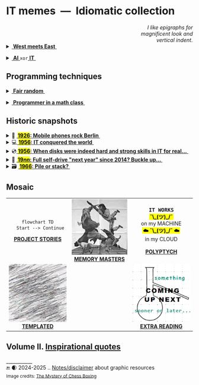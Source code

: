 #  IT memes&nbsp;&nbsp;&mdash;&nbsp;&nbsp;Idiomatic collection

<div dir="rtl"><i>I like epigraphs for<br/>magnificent look and<br>.vertical indent</i></div>

<details><summary><ins>&nbsp;<b>West meets East</b>&nbsp;</ins></summary>
&nbsp;
  
![Mobilis in Mobili](https://img.shields.io/badge/Mobilis-in_Mobili-blue)

[![If to learn is to swim against the current then IT must be a waterfall.](../../../_rsc/_img/memes/ITLearnWaterfall_horiz.png)](../../../software/)

The grains of truth in this wisdom:

* **No other knowledge erodes so quickly** as the IT tech stack &nbsp;&mdash;&nbsp; languages/scripts, markup, frameworks, and their IDEs, UX styles emerge, submerge, and mutate with the pace of the year.\
(<samp>**For example**, JavaScript/HTML, which one learned in 2000, remains only as kernel syntax. It went through numerous libs, polyfills, jQuery, and other cool tools and transformed into single-page application frameworks, which now govern the web dev.</samp>)
* In the orthogonal (to time) dimension, a developer can't stick to a favorite syntax and must be fluent in a wide techno spectrum.

**Escape?**

> Don't swim against the current. Stay in the river, become the river; and the river is already going to the sea. This is great teaching.\
— _Rajneesh, aka Osho_ (1931-1990)

Translated east-to-west, this means: follow career paths to a sinecure in a big company.

\___________</details>

<details><summary><a name="AIxorIT"></a><ins>&nbsp;<b>AI</b>&nbsp;</ins><code>xor</code><ins>&nbsp;<b>IT</b>&nbsp;</ins></summary>
&nbsp;

![Cheat GPT](https://img.shields.io/badge/Bridge-in_time-blue) ![Cheat GPT](https://img.shields.io/badge/Cheat-GPT-yellow) ![Stochastic Sam](https://img.shields.io/badge/Stochastic-🦜-white) 

[![AI: 1500s vs 2020s](../../../_rsc/_img/memes/AI_medieval_now-spot_the_diff.jpg)](../essays/README+/AI-2020s.md)\
<sub>(Answer: Homunculus shows the middle finger on the left hand.)</sub>

<mark><b>P.S.</b></mark> Honestly, I concocted this collage before coming on "Alchemy and AI", 1965, by [Hubert Dreyfus](../quotes/README+/contributors/README.md#Hubert-Dreyfus). 

\___________</details>

## Programming techniques

<details><summary><ins>&nbsp;<b>Fair random</b>&nbsp;</ins></summary>
&nbsp;
  
![Genius](https://img.shields.io/badge/💡-Genius-blue)

<picture><img alt="Guaranteed random by fair dice roll" src="../../../_rsc/_img/memes/IT-meme.random-number.png" /></picture><br/><br/>

**And ... the twist!** This <s>one</s> _four_ was nearer to real randoms than numbers generated by pseudo-random algorithms.

As the extraordinary [**John von&nbsp;Neumann**](../quotes/README+/contributors/README.md#John-von-Neumann) nailed:

> **Anyone who considers arithmetical methods of producing random digits is, of course, in a state of sin.**

\___________</details>

<details><summary><ins>&nbsp;<b>Programmer in a math class</b>&nbsp;</ins></summary>
&nbsp;

![IT meets math](https://img.shields.io/badge/CTRL+F-X-blue) ![IT meets math](https://img.shields.io/badge/IT_meets-math-yellow)

<picture><img alt="Here is X. Calm down Pythagoras" src="../../../_rsc/_img/memes/PythagoreanTheorem_findX.jpg" /></picture><br/><br/>

However, this answer is justified because of changed requirements to programmers, as discussed a bit in [quotes](../quotes/README+/aside/sour_quotes.md#math)<sup>💬</sup>.

\___________</details>

## Historic snapshots

<details><summary>📱 <b><ins>&nbsp;<mark>1926</mark>: Mobile phones rock Berlin&nbsp;</ins></b></summary>
&nbsp;

<picture><img alt="&nbsp;&nbsp;Berlin, drahtlose Telephonie" src="../../../_rsc/_img/snap/media/1926.Simplicissimus-KarlArnold_drahtloseTelefonie.jpg" 
 title="&nbsp;Colored to highlight the devices (original: black&white)" /></picture>
<div dir="rtl">,<b><i>Berlin Drahtlose Telephonie</i></b> <kbd><b>DE</b>&thinsp;->&thinsp;<b>EN</b></kbd> Berlin wireless telephony<br />
<b><i>Bier Ausable zur Zeit Cafe Friedrich-Behrenstraße .&thinsp;.&thinsp;. gut &mdash; bon &mdash; gemacht &mdash; comme sofort</i></b><br />
<i>a fellow shares the location of cafe</i>] .&thinsp;.&thinsp;. good, <i>bon</i>, agreed, &mdash; be there in a moment] <kbd><b>DE</b>&thinsp;->&thinsp;<b>EN</b></kbd>
</div><br />

The caricature may look sloppy, but its author, Karl Arnold, had astonishingly escaped futuristic cringe: [Simplicissimus](http://www.simplicissimus.info/uploads/tx_lombkswjournaldb/pdf/1/31/31_38.pdf#page=2), 1926 (the Roaring Twenties).

</details>

<details><summary>💻<ins>&nbsp;<b><mark>1956</mark>: IT conquered the world</b>&nbsp;</ins></summary>
&nbsp;

<picture><img alt="&nbsp; Movie poster: IT Conquered the World, 1956. Tagline: EVERT NAN ITS PRISONER ... EVERT WOMAN ITS SLAVE!" src="../../../_rsc/_img/snap/movies/1956.IT_conquered_the_World.jpg" 
     title="Sci-Fi, Horror,&#010;&#013;Sunset Productions (III), 1956,&#010;&#013;Director: Roger Corman" /></picture>

**Another striking prediction** (note the uncompromising _past tense_) from the year when **IT** were embryonic but just before their boom. The horrific to horrible backend was also the hit.

</details>

<details><summary>💿<ins>&nbsp;<b><mark>1956</mark>: When disks were indeed hard and strong skills in IT for real...</b>&nbsp;</ins></summary>
&nbsp;

<picture><img alt="&nbsp; The year 1956: loading an IBM disk to rent" src="../../../_rsc/_img/photo/hist/IBM350_1956.jpg" /></picture><br/><br/>

</details>

<details><summary>🚗 <b><ins>&nbsp;<mark>19<i>nn</i></mark>: Full self-drive "next year" since 2014? Buckle up...&nbsp;</ins></b></summary>
&nbsp;

<picture><img alt="&nbsp;&nbsp;LIFE Magazine in 1957 predicts both e-cars and FSD" src="../../../_rsc/_img/snap/media/1957.02.25_LIFE_Page8_FSD.jpg" /></picture><br/>

> ELECTRICITY MAY BE THE DRIVER. One day, your car may speed along an electric highway, its speed and steering automatically controlled by electronic devices embedded in the road.\
_LIFE Magazine, 25 Feb 1957, Page&nbsp;8 (Available on Google Books)_

</details>

<details><summary>🗃️ <b><ins>&nbsp;<mark>1966</mark>: Pile or stack?&nbsp;</ins></b></summary>
&nbsp;

<picture><img alt="&nbsp;Pile/stack of punchcards in 1966" src="../../../_rsc/_img/photo/hist/1966.punch_cards-stack.jpg" /></picture><br/>
_(Tell the grandma how much space your source files take ...)_

A store of punched cards for a casual program. I'm proud to have some [little experience](../essays/README+/rec/punchcard.md) of dealing with them.

</details>

## Mosaic

<table><tr align="center"><td>
  
  ```mermaid
flowchart TD
    Start --> Continue
  ```
  
  <a href="README+/prj_cases.md"><b>PROJECT STORIES</b></a>
</td><td>
    <a href="README+/tale-memory_masters.md"><img src="../../../_rsc/_img/_nav/tiles/ChessBox_bw-200px.jpg" alt="&nbsp;&nbsp;Tales from the crypt" /><br />
  <b>MEMORY MASTERS</b></a>
</td><td>
  <samp><b>IT WORKS</b></samp><br />
  <mark>&thinsp;<b>¯\_(ツ)_/¯</b>&thinsp;</mark><br />
  on my MACHINE<br />
  <mark>&thinsp;<b>☁️ ¯\_(ツ)_/¯ ☁️</b>&thinsp;</mark><br />
  in my CLOUD<br />
<br /><a href="README+/polyptych_works.md"><b>POLYPTYCH</b></a>
</td>
                    </tr><tr></tr><tr align="center">
<td>
  <a href="README+/template_memes.md"><img src="../../../_rsc/_img/_nav/tiles/dashed_bw-200px.jpg" alt="&nbsp;&nbsp;Memes from templates" /><br />
  <a href="README+/template_memes.md"><b>TEMPLATED</b></a>
</td>
<td></td>
<td>
  <picture><img src="../../../_rsc/_img/_nav/tiles/_ComingNext_200px.jpg" alt="&nbsp;coming next ..." /></picture><br />
  <a href="README+/extra_read.md"><b>EXTRA READING</b></a>
</td>
</tr></table>

## **Volume&nbsp;II.** [**Inspirational quotes**](../quotes/README+/inspirational.md) 

\___________\
🔚 🌒 2024-2025 .. [Notes/disclaimer](../../../_rsc/README.md) about graphic resources<br />
<sub>Image credits: [The Mystery of Chess Boxing](https://www.imdb.com/title/tt0199813/?ref_=nm_flmg_job_1_cdt_t_13)</sub>
